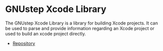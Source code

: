 # GNUstep Xcode Library

The GNUstep Xcode Library is a library for building Xcode projects. It can be used to parse and provide information regarding an Xcode project or used to build an xcode project directly.

* [Repository](https://github.com/gnustep/libs-xcode)